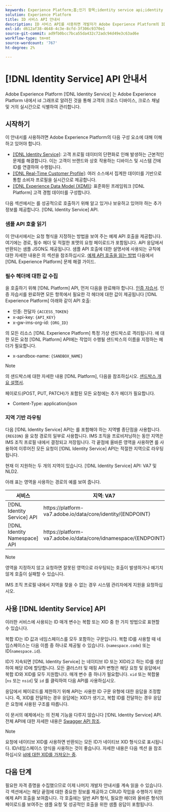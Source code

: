```yaml
---
keywords: Experience Platform;홈;인기 항목;identity service api;identity service 개발자 안내서;지역
solution: Experience Platform
title: ID 서비스 API 안내서
description: ID 서비스 API를 사용하면 개발자가 Adobe Experience Platform의 ID 그래프를 사용하여 크로스 디바이스, 크로스 채널 및 거의 실시간으로 고객을 식별할 수 있습니다. 이 안내서를 따라 API를 사용하여 주요 작업을 수행하는 방법에 대해 알아보십시오.
exl-id: d612af38-4648-4c3e-8cfd-3f306c9370e1
source-git-commit: ad9fb0bcc7bca55da432c72adc94d49e3c63ad6e
workflow-type: tm+mt
source-wordcount: '767'
ht-degree: 2%

---
```


# [!DNL Identity Service] API 안내서

Adobe Experience Platform [!DNL Identity Service] 는 Adobe Experience Platform 내에서 id 그래프로 알려진 것을 통해 고객의 크로스 디바이스, 크로스 채널 및 거의 실시간으로 식별하여 관리합니다.

## 시작하기

이 안내서를 사용하려면 Adobe Experience Platform의 다음 구성 요소에 대해 이해하고 있어야 합니다.

- [[!DNL Identity Service]](../home.md): 고객 프로필 데이터의 단편화로 인해 발생하는 근본적인 문제를 해결합니다. 이는 고객이 브랜드와 상호 작용하는 디바이스 및 시스템 간에 ID를 연결하여 수행됩니다.
- [[!DNL Real-Time Customer Profile]](../../profile/home.md): 여러 소스에서 집계한 데이터를 기반으로 통합 소비자 프로필을 실시간으로 제공합니다.
- [[!DNL Experience Data Model (XDM)]](../../xdm/home.md): 표준화된 프레임워크 [!DNL Platform] 고객 경험 데이터를 구성합니다.

다음 섹션에서는 를 성공적으로 호출하기 위해 알고 있거나 보유하고 있어야 하는 추가 정보를 제공합니다. [!DNL Identity Service] API.

### 샘플 API 호출 읽기

이 안내서에서는 요청 형식을 지정하는 방법을 보여 주는 예제 API 호출을 제공합니다. 여기에는 경로, 필수 헤더 및 적절한 포맷의 요청 페이로드가 포함됩니다. API 응답에서 반환되는 샘플 JSON도 제공됩니다. 샘플 API 호출에 대한 설명서에 사용되는 규칙에 대한 자세한 내용은 의 섹션을 참조하십시오. [예제 API 호출을 읽는 방법](../../landing/troubleshooting.md#how-do-i-format-an-api-request) 다음에서 [!DNL Experience Platform] 문제 해결 가이드.

### 필수 헤더에 대한 값 수집

을 호출하기 위해 [!DNL Platform] API, 먼저 다음을 완료해야 합니다. [인증 자습서](https://www.adobe.com/go/platform-api-authentication-en). 인증 자습서를 완료하면 모든 항목에서 필요한 각 헤더에 대한 값이 제공됩니다 [!DNL Experience Platform] 아래와 같이 API 호출:

- 인증: 전달자 `{ACCESS_TOKEN}`
- x-api-key: `{API_KEY}`
- x-gw-ims-org-id: `{ORG_ID}`

의 모든 리소스 [!DNL Experience Platform] 특정 가상 샌드박스로 격리됩니다. 에 대한 모든 요청 [!DNL Platform] API에는 작업이 수행될 샌드박스의 이름을 지정하는 헤더가 필요합니다.

- x-sandbox-name: `{SANDBOX_NAME}`

>[!NOTE]
>
>의 샌드박스에 대한 자세한 내용 [!DNL Platform], 다음을 참조하십시오. [샌드박스 개요 설명서](../../sandboxes/home.md).

페이로드(POST, PUT, PATCH)가 포함된 모든 요청에는 추가 헤더가 필요합니다.

- Content-Type: application/json

### 지역 기반 라우팅

다음 [!DNL Identity Service] API는 를 포함해야 하는 지역별 종단점을 사용합니다. `{REGION}` 을 요청 경로의 일부로 사용합니다. IMS 조직을 프로비저닝하는 동안 지역은 IMS 조직 프로필 내에서 결정되고 저장됩니다. 각 끝점에 올바른 영역을 사용하면 를 사용하여 이루어진 모든 요청이 [!DNL Identity Service] API는 적절한 지역으로 라우팅됩니다.

현재 이 지원하는 두 개의 지역이 있습니다. [!DNL Identity Service] API: VA7 및 NLD2.

아래 표는 영역을 사용하는 경로의 예를 보여 줍니다.

| 서비스 | 지역: VA7 | 지역: NLD2 |
| ------ | -------- |--------- |
| [!DNL Identity Service] API | https://</span>platform-va7.adobe.</span>io/data/core/identity/{ENDPOINT} | https://</span>platform-nld2.adobe.</span>io/data/core/identity/{ENDPOINT} |
| [!DNL Identity Namespace] API | https://</span>platform-va7.adobe.</span>io/data/core/idnamespace/{ENDPOINT} | https://</span>platform-nld2.adobe.</span>io/data/core/idnamespace{ENDPOINT} |

>[!NOTE]
>
>영역을 지정하지 않고 요청하면 잘못된 영역으로 라우팅되는 호출이 발생하거나 예기치 않게 호출이 실패할 수 있습니다.

IMS 조직 프로필 내에서 지역을 찾을 수 없는 경우 시스템 관리자에게 지원을 요청하십시오.

## 사용 [!DNL Identity Service] API

이러한 서비스에 사용되는 ID 매개 변수는 복합 또는 XID 중 한 가지 방법으로 표현할 수 있습니다.

복합 ID는 ID 값과 네임스페이스를 모두 포함하는 구문입니다. 복합 ID를 사용할 때 네임스페이스는 다음 이름 중 하나로 제공될 수 있습니다. (`namespace.code`) 또는 ID(`namespace.id`).

ID가 지속되면 [!DNL Identity Service] 는 네이티브 ID 또는 XID라고 하는 ID를 생성하여 해당 ID에 할당합니다. 모든 클러스터 및 매핑 API 변형은 해당 요청 및 응답에서 복합 ID와 XID를 모두 지원합니다. 매개 변수 중 하나가 필요합니다. `xid` 또는 복합물 [`ns` 또는 `nsid`] 및 `id` 를 클릭하여 다음 API를 사용하십시오.

응답에서 페이로드를 제한하기 위해 API는 사용한 ID 구문 유형에 대한 응답을 조정합니다. 즉, XID를 전달하는 경우 응답에는 XID가 생기고, 복합 ID를 전달하는 경우 응답은 요청에 사용된 구조를 따릅니다.

이 문서의 예제에서는 의 전체 기능을 다루지 않습니다 [!DNL Identity Service] API. 전체 API에 대한 자세한 내용은 [Swagger API 참조](https://www.adobe.io/experience-platform-apis/references/identity-service).

>[!NOTE]
>
>요청에 네이티브 XID를 사용하면 반환되는 모든 ID가 네이티브 XID 형식으로 표시됩니다. ID/네임스페이스 양식을 사용하는 것이 좋습니다. 자세한 내용은 다음 섹션 을 참조하십시오 [id에 대한 XID를 가져오는 중](./create-custom-namespace.md).

## 다음 단계

필요한 자격 증명을 수집했으므로 이제 나머지 개발자 안내서를 계속 읽을 수 있습니다. 각 섹션에서는 해당 끝점에 대한 중요한 정보를 제공하고 CRUD 작업을 수행하기 위한 예제 API 호출을 보여줍니다. 각 호출에는 일반 API 형식, 필요한 헤더와 올바른 형식의 페이로드를 보여주는 샘플 요청 및 성공적인 호출을 위한 샘플 응답이 포함됩니다.
